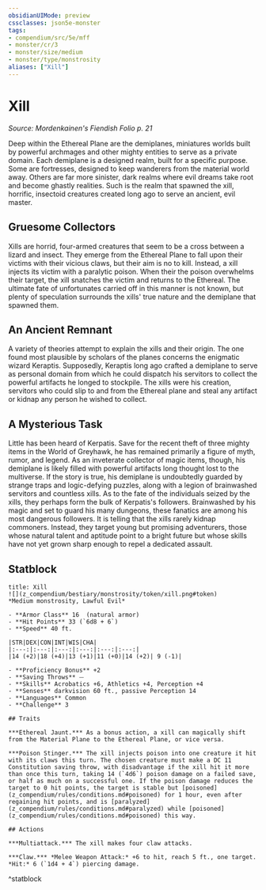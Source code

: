 ```yaml
---
obsidianUIMode: preview
cssclasses: json5e-monster
tags:
- compendium/src/5e/mff
- monster/cr/3
- monster/size/medium
- monster/type/monstrosity
aliases: ["Xill"]
---
```

# Xill
*Source: Mordenkainen's Fiendish Folio p. 21*  

Deep within the Ethereal Plane are the demiplanes, miniatures worlds built by powerful archmages and other mighty entities to serve as a private domain. Each demiplane is a designed realm, built for a specific purpose. Some are fortresses, designed to keep wanderers from the material world away. Others are far more sinister, dark realms where evil dreams take root and become ghastly realities. Such is the realm that spawned the xill, horrific, insectoid creatures created long ago to serve an ancient, evil master.

## Gruesome Collectors

Xills are horrid, four-armed creatures that seem to be a cross between a lizard and insect. They emerge from the Ethereal Plane to fall upon their victims with their vicious claws, but their aim is no to kill. Instead, a xill injects its victim with a paralytic poison. When their the poison overwhelms their target, the xill snatches the victim and returns to the Ethereal. The ultimate fate of unfortunates carried off in this manner is not known, but plenty of speculation surrounds the xills' true nature and the demiplane that spawned them.

## An Ancient Remnant

A variety of theories attempt to explain the xills and their origin. The one found most plausible by scholars of the planes concerns the enigmatic wizard Keraptis. Supposedly, Keraptis long ago crafted a demiplane to serve as personal domain from which he could dispatch his servitors to collect the powerful artifacts he longed to stockpile. The xills were his creation, servitors who could slip to and from the Ethereal plane and steal any artifact or kidnap any person he wished to collect.

## A Mysterious Task

Little has been heard of Kerpatis. Save for the recent theft of three mighty items in the World of Greyhawk, he has remained primarily a figure of myth, rumor, and legend. As an inveterate collector of magic items, though, his demiplane is likely filled with powerful artifacts long thought lost to the multiverse. If the story is true, his demiplane is undoubtedly guarded by strange traps and logic-defying puzzles, along with a legion of brainwashed servitors and countless xills. As to the fate of the individuals seized by the xills, they perhaps form the bulk of Kerpatis's followers. Brainwashed by his magic and set to guard his many dungeons, these fanatics are among his most dangerous followers. It is telling that the xills rarely kidnap commoners. Instead, they target young but promising adventurers, those whose natural talent and aptitude point to a bright future but whose skills have not yet grown sharp enough to repel a dedicated assault.

## Statblock

```ad-statblock
title: Xill
![](z_compendium/bestiary/monstrosity/token/xill.png#token)
*Medium monstrosity, Lawful Evil*

- **Armor Class** 16  (natural armor)
- **Hit Points** 33 (`6d8 + 6`)
- **Speed** 40 ft.

|STR|DEX|CON|INT|WIS|CHA|
|:---:|:---:|:---:|:---:|:---:|:---:|
|14 (+2)|18 (+4)|13 (+1)|11 (+0)|14 (+2)| 9 (-1)|

- **Proficiency Bonus** +2
- **Saving Throws** ⏤
- **Skills** Acrobatics +6, Athletics +4, Perception +4
- **Senses** darkvision 60 ft., passive Perception 14
- **Languages** Common
- **Challenge** 3

## Traits

***Ethereal Jaunt.*** As a bonus action, a xill can magically shift from the Material Plane to the Ethereal Plane, or vice versa.

***Poison Stinger.*** The xill injects poison into one creature it hit with its claws this turn. The chosen creature must make a DC 11 Constitution saving throw, with disadvantage if the xill hit it more than once this turn, taking 14 (`4d6`) poison damage on a failed save, or half as much on a successful one. If the poison damage reduces the target to 0 hit points, the target is stable but [poisoned](z_compendium/rules/conditions.md#poisoned) for 1 hour, even after regaining hit points, and is [paralyzed](z_compendium/rules/conditions.md#paralyzed) while [poisoned](z_compendium/rules/conditions.md#poisoned) this way.

## Actions

***Multiattack.*** The xill makes four claw attacks.

***Claw.*** *Melee Weapon Attack:* +6 to hit, reach 5 ft., one target. *Hit:* 6 (`1d4 + 4`) piercing damage.
```
^statblock